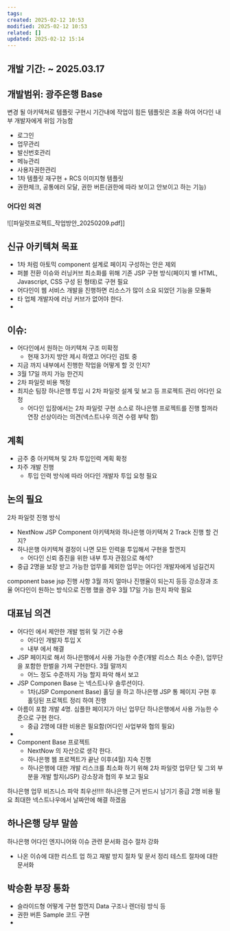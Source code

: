 ```yaml
---
tags: 
created: 2025-02-12 10:53
modified: 2025-02-12 10:53
related: []
updated: 2025-02-12 15:14
---
```

## 개발 기간: ~ 2025.03.17

## 개발범위: 광주은행 Base
변경 될 아키텍쳐로 템플릿 구현시 기간내에 작업이 힘든 템플릿은 조율 하여 어다인 내부 개발자에게 위임 가능함
- 로그인
- 업무관리
- 발신번호관리
- 메뉴관리
- 사용자권한관리
- 1차 템플릿 재구현 + RCS 이미지형 템플릿
- 권한체크, 공통에러 모달, 권한 버튼(권한에 따라 보이고 안보이고 하는 기능)
### 어다인 의견

![[파일럿프로젝트_작업방안_20250209.pdf]]

## 신규 아키텍쳐 목표
- 1차 처럼 아토믹 component 설계로 페이지 구성하는 안은 제외
- 퍼블 전환 이슈와 러닝커브 최소화를 위해 기존 JSP 구현 방식(페이지 별 HTML, Javascript, CSS 구성 된 형태)로 구현 필요
- 어다인이 웹 서비스 개발을 진행하면 리소스가 많이 소요 되었던 기능을 모듈화 
- 타 업체 개발자에 러닝 커브가 없어야 한다.
- 

## 이슈: 
- 어다인에서 원하는 아키텍쳐 구조 미확정
	- 현재 3가지 방안 제시 하였고 어다인 검토 중
- 지금 까지 내부에서 진행한 작업을 어떻게 할 것 인지?
- 3월 17일 까지 가능 한건지
- 2차 파일럿 비용 책정
- 최지순 팀장 하나은행 투입 시 2차 파일럿 설계 및 보고 등 프로젝트 관리 어다인 요청
	- 어다인 입장에서는 2차 파일럿 구현 소스로 하나은행 프로젝트를 진행 할꺼라 연장 선상이라는 의견(넥스트나우 의견 수렴 부탁 함)



## 계획
- 금주 중 아키텍쳐 및 2차 투입인력 계획 확정
- 차주 개발 진행
	- 투입 인력 방식에 따라 어다인 개발자 투입 요청 필요

## 논의 필요
2차 파일럿 진행 방식
-  NextNow JSP Component 아키텍쳐와 하나은행 아키텍쳐 2 Track 진행 할 건지?
- 하나은행 아키텍쳐 결정이 나면 모든 인력을 투입해서 구현을 할껀지
	- 어다인 신뢰 증진을 위한 내부 투자 관점으로 해석?
- 중급 2명을 보장 받고 가능한 업무를 제외한 업무는 어다인 개발자에게 넘길건지

component base jsp 진행 사항 3월 까지 얼마나 진행율이 되는지 등등 강소장과 조율
어다인이 원하는 방식으로  진행 했을 경우 3월 17일 가능 한지 파악 필요

## 대표님 의견
- 어다인 에서 제안한 개발 범위 및 기간 수용
	- 어다인 개발자 투입 X
	- 내부 에서 해결
- JSP 페이지로 해서 하나은행에서 사용 가능한 수준(개발 리소스 최소 수준), 업무단을 포함한 한벌을 가져 구현한다. 3월 말까지
	- 어느 정도 수준까지 가능 할지 파악 해서 보고
- JSP Componen Base 는 넥스트나우 솔루션이다.
	- 1차(JSP Component Base) 홀딩 을 하고 하나은행 JSP 통 페이지 구현 후 홀딩된 프로젝트 정리 하여 진행
- 아름이 포함 개발 4명. 심플한 페이지가 아닌 업무단 하나은행에서 사용 가능한 수준으로 구현 한다.
	- 중급 2명에 대한 비용은 필요함(어다인 사업부와 협의 필요)
- 
- Component Base 프로젝트
	- NextNow 의 자산으로 생각 한다.
	- 하나은행 웹 프로젝트가 끝난 이후(4월) 지속 진행
	- 하나은행에 대한 개발 리스크를 최소화 하기 위해 2차 파일럿 업무단 및 그외 부분을 개발 할지(JSP)  강소장과 협의 후 보고 필요



하나은행 업무 비즈니스 파악 최우선!!!!
하나은행 근거 반드시 남기기
중급 2명  비용 필요
최대한 넥스트나우에서 날짜안에 해결 하겠음

## 하나은행 당부 말씀
하나은행 어다인 엔지니어와 이슈 관련 문서화
검수 절차 강화
- 나온 이슈에 대한 리스트 업 하고 재발 방지 절차 및 문서 정리
테스트 절차에 대한 문서화


## 박승환 부장 통화
- 슬라이드형 어떻게 구현 할껀지 Data 구조나 렌더링 방식 등
- 권한 버튼 Sample 코드 구현
- 
